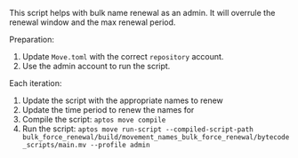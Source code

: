 This script helps with bulk name renewal as an admin. It will overrule the renewal window and the max renewal period.  

Preparation:
1. Update `Move.toml` with the correct `repository` account.
2. Use the admin account to run the script.

Each iteration:
1. Update the script with the appropriate names to renew 
2. Update the time period to renew the names for
3. Compile the script: `aptos move compile`
4. Run the script: `aptos move run-script --compiled-script-path bulk_force_renewal/build/movement_names_bulk_force_renewal/bytecode_scripts/main.mv --profile admin`
